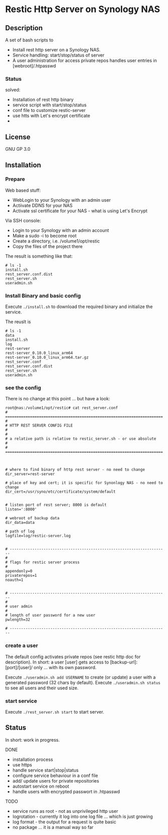 # Restic Http Server on Synology NAS

## Description

A set of bash scripts to 

* Install rest http server on a Synology NAS.
* Service handling: start/stop/status of server
* A user administration for access private repos handles user entries in [webroot]/.htpasswd

### Status

solved:

* Installation of rest http binary
* service script with start/stop/status
* conf file to customize restic-server
* use htts with Let's encrypt certificate
* 


## License

GNU GP 3.0

## Installation

### Prepare

Web based stuff:

* WebLogin to your Synology with an admin user
* Actiivate DDNS for your NAS
* Activate ssl certificate for your NAS - what is using Let's Encrypt

Via SSH console:

* Login to your Synology with an admin account
* Make a sudo -i to become root
* Create a directory, i.e. /volume1/opt/restic
* Copy the files of the project there

The result is something like that:

```
# ls -1
install.sh
rest_server.conf.dist
rest_server.sh
useradmin.sh
```

### Install Binary and basic config

Execute `./install.sh` to download the required binary and initialize the service.

The reuslt is

```
# ls -1
data
install.sh
log
rest-server
rest-server_0.10.0_linux_arm64
rest-server_0.10.0_linux_arm64.tar.gz
rest_server.conf
rest_server.conf.dist
rest_server.sh
useradmin.sh
```

### see the config

There is no change at this point ... but have a look:

```
root@nas:/volume1/opt/restic# cat rest_server.conf
# ======================================================================
#
# HTTP REST SERVER CONFIG FILE
#
#
# a relative path is relative to restic_server.sh - or use absolute
#
# ======================================================================



# where to find binary of http rest server - no need to change
dir_server=rest-server

# place of key and cert; it is specific for Synonlogy NAS - no need to change
dir_cert=/usr/syno/etc/certificate/system/default


# listen port of rest server; 8000 is default
listen=':8000'

# webroot of backup data
dir_data=data

# path of log
logfile=log/restic-server.log


# ----------------------------------------------------------------------
#
# flags for restic server process
#
appendonly=0
privaterepos=1
noauth=1


# ----------------------------------------------------------------------
#
# user admin
#
# length of user password for a new user
pwlength=32

# ----------------------------------------------------------------------
```

### create a user

The default config activates private repos (see restic http doc for description).
In short: a user [user] gets access to [backup-url]:[port]/[user]/ only ... with its own password.

Execute `./useradmin.sh add USERNAME` to create (or update) a user with a generated password (32 chars by default).
Execute `./useradmin.sh status` to see all users and their used size.


### start service

Execute `./rest_server.sh start` to start server.



## Status

In short: work in progress.

DONE

* installation process
* use https
* handle service start|stop|status
* configure service behaviour in a conf file
* add/ update users for private repositories
* autostart service on reboot
* handle users with encrypted passwort in .htpasswd 

TODO

* service runs as root - not as unprivileged http user
* logrotation - currently it log into one log file ... which is just growing
* log format - the output for a request is quite basic
* no package ... it is a manual way so far

